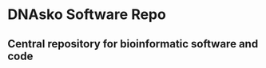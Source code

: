 DNAsko Software Repo
====================

## Central repository for bioinformatic software and code

